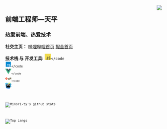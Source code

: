 <img align="right" src="https://count.getloli.com/get/@:Minori-ty?theme=moebooru">

## 前端工程师—天平

### 热爱前端、热爱技术

**社交主页：**
[哔哩哔哩首页](https://space.bilibili.com/1503877955)
[掘金首页](https://juejin.cn/user/1214304985296439/posts)

**技术栈 与 开发工具:**
<code><img height="20" src="https://raw.githubusercontent.com/github/explore/80688e429a7d4ef2fca1e82350fe8e3517d3494d/topics/javascript/javascript.png"></code
<code><img height="20" src="https://github.com/likaia/likaia/blob/main/typescript.png"></code
<code><img height="20" src="https://raw.githubusercontent.com/github/explore/80688e429a7d4ef2fca1e82350fe8e3517d3494d/topics/vue/vue.png"></code
<code><img height="20" src="https://raw.githubusercontent.com/github/explore/80688e429a7d4ef2fca1e82350fe8e3517d3494d/topics/git/git.png"></code
<code><img height="20" src="https://github.com/likaia/likaia/blob/main/webstorm.png"></code>

![Minori-ty's github stats](https://github-readme-stats.vercel.app/api?username=Minori-ty&show_icons=true&theme=vue)

![Top Langs](https://github-readme-stats.vercel.app/api/top-langs/?username=Minori-ty)

